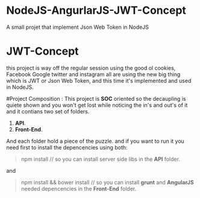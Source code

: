 # NodeJS-AngurlarJS-JWT-Concept
A small projet that implement Json Web Token in NodeJS

# JWT-Concept
this project is way off the regular session using the good ol cookies, Facebook Google twitter and instagram all are using the new big thing which is 
JWT or Json Web Token, and this time it's implemented and used in NodeJS.

#Project Composition : 
This project is **SOC** oriented so the decaupling is quiete shown and you won't get lost while noticing the in's and out's of it and it contians two set of folders.

1. **API**.
2. **Front-End**.

And each folder hold a piece of the puzzle. and if you want to run it you need first to install the depencencies using both:

> npm install // so you can install server side libs in the **API** folder.

and 

> npm install && bower install // so you can install **grunt** and **AngularJS** needed depencencies in the **Front-End** folder.

